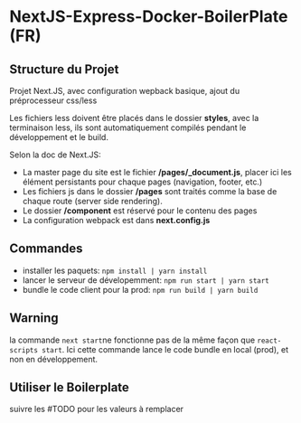 # NextJS-Express-Docker-BoilerPlate (FR)


## Structure du Projet

Projet Next.JS, avec configuration wepback basique, ajout du préprocesseur css/less

Les fichiers less doivent être placés dans le dossier **styles**, avec la terminaison less, ils sont automatiquement compilés pendant le développement et le build.

Selon la doc de Next.JS:
- La master page du site est le fichier **/pages/_document.js**, placer ici les élément persistants pour chaque pages (navigation, footer, etc.)
- Les fichiers js dans le dossier **/pages** sont traités comme la base de chaque route (server side rendering).
- Le dossier **/component** est réservé pour le contenu des pages
- La configuration webpack est dans **next.config.js**

## Commandes

- installer les paquets: ```npm install | yarn install```
- lancer le serveur de dévelopemment: ```npm run start | yarn start```
- bundle le code client pour la prod: ```npm run build | yarn build```

## Warning

la commande ```next start```ne fonctionne pas de la même façon que ```react-scripts start```. Ici cette commande lance le code bundle en local (prod), et non en développement.

## Utiliser le Boilerplate

suivre les #TODO pour les valeurs à remplacer